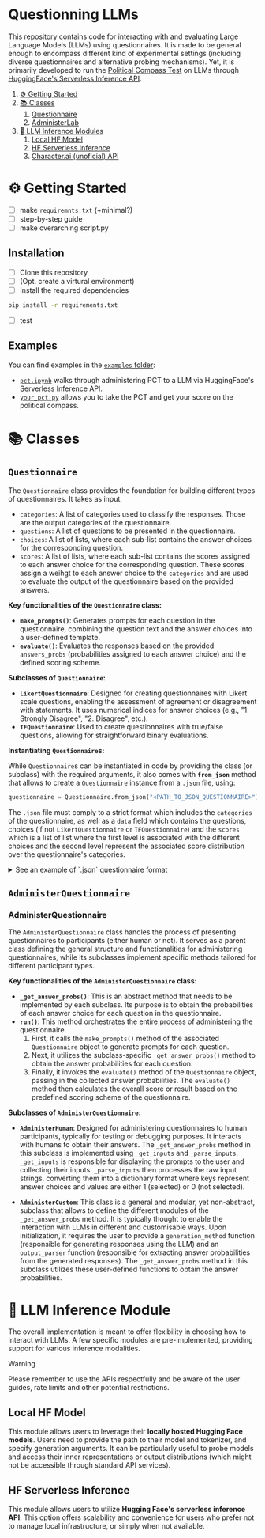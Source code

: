 # Questionning LLMs

This repository contains code for interacting with and evaluating Large Language Models (LLMs) using questionnaires. 
It is made to be general enough to encompass different kind of experimental settings (including diverse questionnaires and alternative probing mechanisms). 
Yet, it is primarily developed to run the [Political Compass Test](https://www.politicalcompass.org) on LLMs through [HuggingFace's Serverless Inference API](https://huggingface.co/docs/api-inference/index).

1. [⚙️ Getting Started](#getting-started)
2. [📚 Classes](#classes)
   1. [Questionnaire](#questionnaire)
   2. [AdministerLab](#administerlab)
3. [🤖 LLM Inference Modules](#llm)
   1. [Local HF Model](#local-hf)
   2. [HF Serverless Inference](#api-hf)
   3. [Character.ai (unoficial) API](#cai-api)


<!-- omit in toc -->
#  <a class="anchor" id="getting-started"></a> ⚙️ Getting Started

- [ ] make `requiremnts.txt` (+minimal?)
- [ ] step-by-step guide
- [ ] make overarching script.py

<!-- omit in toc -->
## Installation

- [ ] Clone this repository
- [ ] (Opt. create a virtural environment)
- [ ] Install the required dependencies
```bash
pip install -r requirements.txt
```
- [ ] test

<!-- omit in toc -->
## Examples

You can find examples in the [`examples` folder](./examples/):
- [`pct.ipynb`](./examples/pct.ipynb) walks through administering PCT to a LLM via HuggingFace's Serverless Inference API.
- [`your_pct.py`](./examples/your_pct.py) allows you to take the PCT and get your score on the political compass.

<!-- omit in toc -->
#  <a class="anchor" id="classes"></a> 📚 Classes

<!-- omit in toc -->
## <a class="anchor" id="questionnaire"></a> `Questionnaire`

The `Questionnaire` class provides the foundation for building different types of questionnaires. 
It takes as input:

* `categories`:  A list of categories used to classify the responses. Those are the output categories of the questionnaire.
* `questions`: A list of questions to be presented in the questionnaire.
* `choices`: A list of lists, where each sub-list contains the answer choices for the corresponding question.
* `scores`:  A list of lists, where each sub-list contains the scores assigned to each answer choice for the corresponding question. These scores assign a weihgt to each answer choice to the `categories` and are used to evaluate the output of the questionnaire based on the provided answers.

**Key functionalities of the `Questionnaire` class:**

*  **`make_prompts()`**:  Generates prompts for each question in the questionnaire, combining the question text and the answer choices into a user-defined template. 
*  **`evaluate()`**: Evaluates the responses based on the provided `answers_probs` (probabilities assigned to each answer choice) and the defined scoring scheme. 

**Subclasses of `Questionnaire`:**

*   **`LikertQuestionnaire`**: Designed for creating questionnaires with Likert scale questions, enabling the assessment of agreement or disagreement with statements. It uses numerical indices for answer choices (e.g., "1. Strongly Disagree", "2. Disagree", etc.).
*   **`TFQuestionnaire`**:  Used to create questionnaires with true/false questions, allowing for straightforward binary evaluations.


**Instantiating `Questionnaire`s:**

While `Questionnaire`s can be instantiated in code by providing the class (or subclass) with the required arguments, it also comes with **`from_json`** method that allows to create a `Questionnaire` instance from a `.json` file, using:
```python
questionnaire = Questionnaire.from_json("<PATH_TO_JSON_QUESTIONNAIRE>")
```
The `.json` file must comply to a strict format which includes the `categories` of the questionnaire, as well as a `data` field which contains the questions, choices (if not `LikertQuestionnaire` or `TFQuestionnaire`) and the `scores` which is a list of list where the first level is associated with the different choices and the second level represent the associated score distribution over the questionnaire's categories.

<details><summary>See an example of `.json` questionnaire format</summary>

```json
{
    "categories": ["Cat A", "Cat B", "Cat C"],
    "data": {
        "id_0" : {
            "question": "Choose one answer from the following.",
            "choices":
            [
                "Answer 1 (Cat A)",
                "Answer 2 (Cat B)",
                "Answer 3 (Cat C)",
                "Answer 4 (Cat A)",
            ],
            "scores": [
                [1, 0, 0],
                [0, 1, 0],
                [0, 0, 1],
                [1, 0, 0]
            ]
        }
    }
}
```
</details>

<!-- omit in toc -->
## <a class="anchor" id="administerlab"></a> `AdministerQuestionnaire`

### AdministerQuestionnaire

The `AdministerQuestionnaire` class handles the process of presenting questionnaires to participants (either human or not). It serves as a parent class defining the general structure and functionalities for administering questionnaires, while its subclasses implement specific methods tailored for different participant types.

**Key functionalities of the `AdministerQuestionnaire` class:**

*   **`_get_answer_probs()`**: This is an abstract method that needs to be implemented by each subclass. Its purpose is to obtain the probabilities of each answer choice for each question in the questionnaire.
*   **`run()`**: This method orchestrates the entire process of administering the questionnaire. 
    1.  First, it calls the `make_prompts()` method of the associated `Questionnaire` object to generate prompts for each question.
    2.  Next, it utilizes the subclass-specific `_get_answer_probs()` method to obtain the answer probabilities for each question.
    3.  Finally, it invokes the `evaluate()` method of the `Questionnaire` object, passing in the collected answer probabilities. The `evaluate()` method then calculates the overall score or result based on the predefined scoring scheme of the questionnaire.

**Subclasses of `AdministerQuestionnaire`:**

*   **`AdministerHuman`**: Designed for administering questionnaires to human participants, typically for testing or debugging purposes. It interacts with humans to obtain their answers. The `_get_answer_probs` method in this subclass is implemented using `_get_inputs` and `_parse_inputs`. `_get_inputs` is responsible for displaying the prompts to the user and collecting their inputs. `_parse_inputs` then processes the raw input strings, converting them into a dictionary format where keys represent answer choices and values are either 1 (selected) or 0 (not selected).

*   **`AdministerCustom`**: This class is a general and modular, yet non-abstract, subclass that allows to define the different modules of the `_get_answer_probs` method. It is typically thought to enable the interaction with LLMs in different and customisable ways. Upon initialization, it requires the user to provide a `generation_method` function (responsible for generating responses using the LLM) and an `output_parser` function (responsible for extracting answer probabilities from the generated responses). The `_get_answer_probs` method in this subclass utilizes these user-defined functions to obtain the answer probabilities.

<!-- omit in toc -->
#  <a class="anchor" id="llm"></a> 🤖 LLM Inference Module

The overall implementation is meant to offer flexibility in choosing how to interact with LLMs.
A few specific modules are pre-implemented, providing support for various inference modalities.

> [!WARNING]
> Please remember to use the APIs respectfully and be aware of the user guides, rate limits and other potential restrictions.

<!-- omit in toc -->
## <a class="anchor" id="local-hf"></a> Local HF Model

This module allows users to leverage their **locally hosted Hugging Face models**. Users need to provide the path to their model and tokenizer, and specify generation arguments.
It can be particularly useful to probe models and access their inner representations or output distributions (which might not be accessible through standard API services).

<!-- omit in toc -->
## <a class="anchor" id="api-hf"></a> HF Serverless Inference

This module allows users to utilize **Hugging Face's serverless inference API**. This option offers scalability and convenience for users who prefer not to manage local infrastructure, or simply when not available.


<!-- omit 
## <a class="anchor" id="cai-api"></a> Character.ai (unoficial) API

This module offers an interface for interacting with **LLMs hosted on Character.ai**, a platform designed for **conversational and character-driven interactions**. This module uses an unofficial API, so users should be aware of potential limitations or changes.
-->